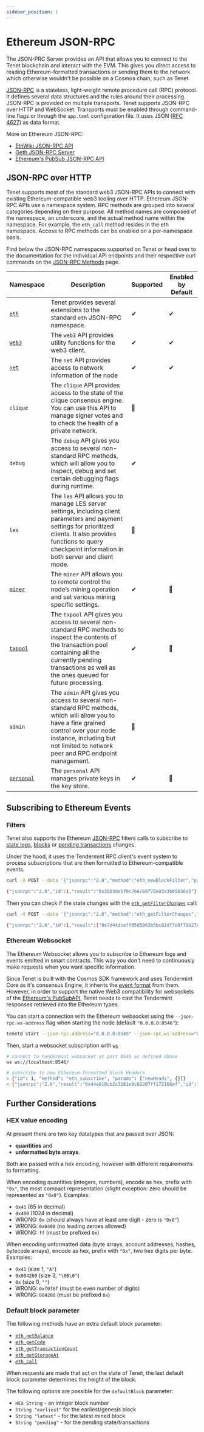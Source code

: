 ```yaml
---
sidebar_position: 1
---
```


# Ethereum JSON-RPC

The JSON-PRC Server provides an API that allows you to connect to the Tenet blockchain and interact with the EVM. This
gives you direct access to reading Ethereum-formatted transactions or sending them to the network which otherwise
wouldn't be possible on a Cosmos chain, such as Tenet.

[JSON-RPC](http://www.jsonrpc.org/specification) is a stateless, light-weight remote procedure call (RPC) protocol. It
defines several data structures and the rules around their processing. JSON-RPC is provided on multiple transports.
Tenet supports JSON-RPC over HTTP and WebSocket. Transports must be enabled through command-line flags or through the
`app.toml` configuration file. It uses JSON ([RFC 4627](https://www.ietf.org/rfc/rfc4627.txt)) as data format.

More on Ethereum JSON-RPC:

- [EthWiki JSON-RPC API](https://eth.wiki/json-rpc/API)
- [Geth JSON-RPC Server](https://geth.ethereum.org/docs/interacting-with-geth/rpc)
- [Ethereum's PubSub JSON-RPC API](https://geth.ethereum.org/docs/interacting-with-geth/rpc/pubsub)


## JSON-RPC over HTTP

Tenet supports most of the standard web3 JSON-RPC APIs to connect with existing Ethereum-compatible web3 tooling over
HTTP. Ethereum JSON-RPC APIs use a namespace system. RPC methods are grouped into several categories depending on
their purpose. All method names are composed of the namespace, an underscore, and the actual method name within
the namespace. For example, the `eth_call` method resides in the eth namespace. Access to RPC methods can be enabled
on a per-namespace basis.

Find below the JSON-RPC namespaces supported on Tenet or head over to the documentation for the individual API endpoints
and their respective curl commands on the [JSON-RPC Methods](methods.md) page.

| Namespace                                         | Description                                                                                                                                                                                                                  | Supported | Enabled by Default |
| ------------------------------------------------- |------------------------------------------------------------------------------------------------------------------------------------------------------------------------------------------------------------------------------| --------- | ------------------ |
| [`eth`](./ethereum-json-rpc/methods#eth-methods)           | Tenet provides several extensions to the standard `eth` JSON-RPC namespace.                                                                                                                                                  | ✔        | ✔                 |
| [`web3`](./ethereum-json-rpc/methods#web3-methods)         | The `web3` API provides utility functions for the web3 client.                                                                                                                                                               | ✔        | ✔                 |
| [`net`](./ethereum-json-rpc/methods#net-methods)           | The `net` API provides access to network information of the node                                                                                                                                                             | ✔        | ✔                 |
| `clique`                                          | The `clique` API provides access to the state of the clique consensus engine. You can use this API to manage signer votes and to check the health of a private network.                                                      | 🚫        |                    |
| `debug`                                           | The `debug` API gives you access to several non-standard RPC methods, which will allow you to inspect, debug and set certain debugging flags during runtime.                                                                 | ✔        |                    |
| `les`                                             | The `les` API allows you to manage LES server settings, including client parameters and payment settings for prioritized clients. It also provides functions to query checkpoint information in both server and client mode. | 🚫        |                    |
| [`miner`](./ethereum-json-rpc/methods#miner-methods)       | The `miner` API allows you to remote control the node’s mining operation and set various mining specific settings.                                                                                                           | ✔        | 🚫                 |
| [`txpool`](./ethereum-json-rpc/methods#txpool-methods)     | The `txpool` API gives you access to several non-standard RPC methods to inspect the contents of the transaction pool containing all the currently pending transactions as well as the ones queued for future processing.    | ✔        | 🚫                 |
| `admin`                                           | The `admin` API gives you access to several non-standard RPC methods, which will allow you to have a fine grained control over your node instance, including but not limited to network peer and RPC endpoint management.    | 🚫        |                    |
| [`personal`](./ethereum-json-rpc/methods#personal-methods) | The `personal` API manages private keys in the key store.                                                                                                                                                                    | ✔        | 🚫                 |

## Subscribing to Ethereum Events

### Filters

Tenet also supports the Ethereum [JSON-RPC](./ethereum-json-rpc/methods) filters calls to
subscribe to [state logs](https://eth.wiki/json-rpc/API#eth_newfilter),
[blocks](https://eth.wiki/json-rpc/API#eth_newblockfilter) or [pending transactions](https://eth.wiki/json-rpc/API#eth_newpendingtransactionfilter) changes.

Under the hood, it uses the Tendermint RPC client's event system to process subscriptions that are
then formatted to Ethereum-compatible events.

```bash
curl -X POST --data '{"jsonrpc":"2.0","method":"eth_newBlockFilter","params":[],"id":1}' -H "Content-Type: application/json" http://localhost:8545

{"jsonrpc":"2.0","id":1,"result":"0x3503de5f0c766c68f78a03a3b05036a5"}
```

Then you can check if the state changes with the [`eth_getFilterChanges`](https://eth.wiki/json-rpc/API#eth_getfilterchanges) call:

```bash
curl -X POST --data '{"jsonrpc":"2.0","method":"eth_getFilterChanges","params":["0x3503de5f0c766c68f78a03a3b05036a5"],"id":1}' -H "Content-Type: application/json" http://localhost:8545

{"jsonrpc":"2.0","id":1,"result":["0x7d44dceff05d5963b5bc81df7e9f79b27e777b0a03a6feca09f3447b99c6fa71","0x3961e4050c27ce0145d375255b3cb829a5b4e795ac475c05a219b3733723d376","0xd7a497f95167d63e6feca70f344d9f6e843d097b62729b8f43bdcd5febf142ab","0x55d80a4ba6ef54f2a8c0b99589d017b810ed13a1fda6a111e1b87725bc8ceb0e","0x9e8b92c17280dd05f2562af6eea3285181c562ebf41fc758527d4c30364bcbc4","0x7353a4b9d6b35c9eafeccaf9722dd293c46ae2ffd4093b2367165c3620a0c7c9","0x026d91bda61c8789c59632c349b38fd7e7557e6b598b94879654a644cfa75f30","0x73e3245d4ddc3bba48fa67633f9993c6e11728a36401fa1206437f8be94ef1d3"]}
```

### Ethereum Websocket

The Ethereum Websocket allows you to subscribe to Ethereum logs and events emitted in smart contracts. This way you
don't need to continuously make requests when you want specific information.

Since Tenet is built with the Cosmos SDK framework and uses Tendermint Core as it's consensus Engine, it inherits the
[event format](./tendermint-rpc#subscribing-to-cosmos-and-tendermint-events) from them. However, in order to support the
native Web3 compatibility for websockets of the [Ethereum's PubSubAPI](https://geth.ethereum.org/docs/interacting-with-geth/rpc/pubsub),
Tenet needs to cast the Tendermint
responses retrieved into the Ethereum types.

You can start a connection with the Ethereum websocket using the `--json-rpc.ws-address` flag when starting
the node (default `"0.0.0.0:8546"`):

```bash
tenetd start --json-rpc.address="0.0.0.0:8545" --json-rpc.ws-address="0.0.0.0:8546" --json-rpc.api="eth,web3,net,txpool,debug" --json-rpc.enable
```

Then, start a websocket subscription with [`ws`](https://github.com/hashrocket/ws)

```bash
# connect to tendermint websocket at port 8546 as defined above
ws ws://localhost:8546/

# subscribe to new Ethereum-formatted block Headers
> {"id": 1, "method": "eth_subscribe", "params": ["newHeads", {}]}
< {"jsonrpc":"2.0","result":"0x44e010cb2c3161e9c02207ff172166ef","id":1}
```

## Further Considerations

### HEX value encoding

At present there are two key datatypes that are passed over JSON:

* **quantities** and
* **unformatted byte arrays**.

Both are passed with a hex encoding, however with different requirements to formatting.

When encoding quantities (integers, numbers), encode as hex, prefix with `"0x"`, the most compact representation (slight
exception: zero should be represented as `"0x0"`). Examples:

- `0x41` (65 in decimal)
- `0x400` (1024 in decimal)
- WRONG: `0x` (should always have at least one digit - zero is `"0x0"`)
- WRONG: `0x0400` (no leading zeroes allowed)
- WRONG: `ff` (must be prefixed `0x`)

When encoding unformatted data (byte arrays, account addresses, hashes, bytecode arrays), encode as hex, prefix with `"0x"`,
two hex digits per byte. Examples:

- `0x41` (size 1, `"A"`)
- `0x004200` (size 3, `"\0B\0"`)
- `0x` (size 0, `""`)
- WRONG: `0xf0f0f` (must be even number of digits)
- WRONG: `004200` (must be prefixed `0x`)

### Default block parameter

The following methods have an extra default block parameter:

- [`eth_getBalance`](./ethereum-json-rpc/methods#eth_getbalance)
- [`eth_getCode`](./ethereum-json-rpc/methods#eth_getcode)
- [`eth_getTransactionCount`](./ethereum-json-rpc/methods#eth_gettransactioncount)
- [`eth_getStorageAt`](./ethereum-json-rpc/methods#eth_getstorageat)
- [`eth_call`](./ethereum-json-rpc/methods#eth_call)

When requests are made that act on the state of Tenet, the last default block parameter determines the height of the block.

The following options are possible for the `defaultBlock` parameter:

- `HEX String` - an integer block number
- `String "earliest"` for the earliest/genesis block
- `String "latest"` - for the latest mined block
- `String "pending"` - for the pending state/transactions